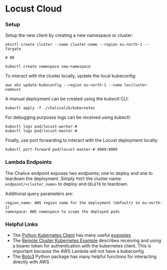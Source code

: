 # Locust Cloud

### Setup

Setup the new client by creating a new namespace or cluster:
```
eksctl create cluster --name cluster-name --region eu-north-1 --fargate

# OR

kubectl create namespace new-namespace
```
To interact with the cluster locally, update the local kubeconfig:
```
aws eks update-kubeconfig --region eu-north-1 --name loccluster-nameust
```

A manual deployment can be created using the kubectl CLI:
```
kubectl apply -f ./chalicelib/kubernetes
```
For debugging purposes logs can be received using kubectl:
```
kubectl logs pod/locust-worker-#
kubectl logs pod/locust-master-#
```
Finally, use port forwarding to interact with the Locust deployment locally:
```
kubectl port-forward pod/locust-master-# 8089:8089
```

### Lambda Endpoints

The Chalice endpoint exposes two endpoints; one to deploy and one to teardown the deployment. Simply `POST` the cluster name: `endpoint/<cluster_name>` to deploy and `DELETE` to teardown.

Additional query parameters are:
```
region_name: AWS region name for the deployment (defaults to eu-north-1)
namespace: AWS namespace to scope the deployed pods
```

### Helpful Links

- The [Python Kubernetes Client](https://github.com/kubernetes-client/python) has many useful [examples](https://github.com/kubernetes-client/python/blob/master/examples/README.md)
- The [Remote Cluster Kubernetes Example](https://github.com/kubernetes-client/python/blob/master/examples/remote_cluster.py) describes receiving and using a bearer token for authentication with the kubernetes client. This is important because the AWS Lambda will not have a kubeconfig
- The [Boto3](https://boto3.amazonaws.com/v1/documentation/api/latest/reference/services/eks.html) Python package has many helpful functions for interacting directly with AWS


